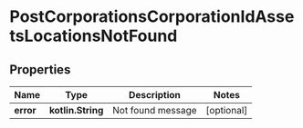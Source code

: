 
# PostCorporationsCorporationIdAssetsLocationsNotFound

## Properties
Name | Type | Description | Notes
------------ | ------------- | ------------- | -------------
**error** | **kotlin.String** | Not found message |  [optional]



